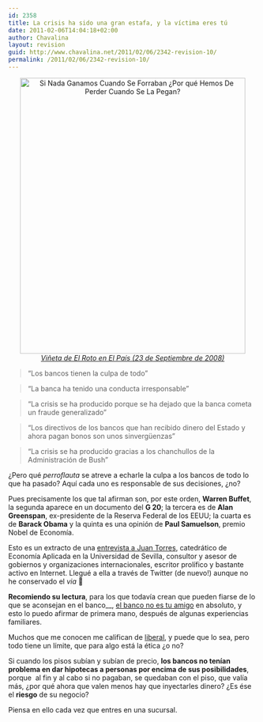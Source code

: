 ```yaml
---
id: 2358
title: La crisis ha sido una gran estafa, y la víctima eres tú
date: 2011-02-06T14:04:18+02:00
author: Chavalina
layout: revision
guid: http://www.chavalina.net/2011/02/06/2342-revision-10/
permalink: /2011/02/06/2342-revision-10/
---
```

<p style="text-align: center;">
  <img class="size-full wp-image-2352  aligncenter" title="ElPais20080923=ViñetaElRoto" src="http://www.chavalina.net/imagenes/2011/02/ElPais20080923ViñetaElRoto-SiNoGanamosCuandoSeForrabanPorquePerdemosSiPierden.gif" alt="Si Nada Ganamos Cuando Se Forraban ¿Por qué Hemos De Perder Cuando Se La Pegan?" width="456" height="558" /><br /> <a href="http://www.elpais.com/vineta/?d_date=20080923&autor=El Roto" target="_blank"><cite>Viñeta de El Roto en El País (23 de Septiembre de 2008)</cite></a>
</p>

> “Los bancos tienen la culpa de todo”

> “La banca ha tenido una conducta irresponsable”

> “La crisis se ha producido porque se ha dejado que la banca cometa un fraude generalizado”

> “Los directivos de los bancos que han recibido dinero del Estado y ahora pagan bonos son unos sinvergüenzas”

> “La crisis se ha producido gracias a los chanchullos de la Administración de Bush”

¿Pero qué _perroflauta_ se atreve a echarle la culpa a los bancos de todo lo que ha pasado? Aquí cada uno es responsable de sus decisiones, ¿no?

Pues precisamente los que tal afirman son, por este orden, **Warren Buffet**, la segunda aparece en un documento del **G 20**; la tercera es de **Alan Greenspan**, ex-presidente de la Reserva Federal de los EEUU; la cuarta es de **Barack Obama** y la quinta es una opinión de **Paul Samuelson**, premio Nobel de Economía.

Esto es un extracto de una <a href="http://www.attac.es/la-crisis-ha-sido-una-gran-estafa/" target="_blank">entrevista a Juan Torres</a>, catedrático de Economía Aplicada en la Universidad de Sevilla, consultor y asesor de gobiernos y organizaciones internacionales, escritor prolífico y bastante activo en Internet. Llegué a ella a través de Twitter (de nuevo!) aunque no he conservado el _via_ 🙁

**Recomiendo su lectura**, para los que todavía crean que pueden fiarse de lo que se aconsejan en el banco__, <a href="http://www.rankia.com/blog/fernan2/364326-asesoramiento-financiero-banco-no-amigo" target="_blank">el banco no es tu amigo</a> en absoluto, y esto lo puedo afirmar de primera mano, después de algunas experiencias familiares.

Muchos que me conocen me califican de <a href="http://es.wikipedia.org/wiki/Liberalismo_econ%C3%B3mico" target="_blank">liberal</a>, y puede que lo sea, pero todo tiene un límite, que para algo está la ética ¿o no?

Si cuando los pisos subían y subían de precio, **los bancos no tenían problema en dar hipotecas a personas por encima de sus posibilidades**, porque  al fin y al cabo si no pagaban, se quedaban con el piso, que valía más, ¿por qué ahora que valen menos hay que inyectarles dinero? ¿Es ése el **riesgo** de su negocio?

Piensa en ello cada vez que entres en una sucursal.